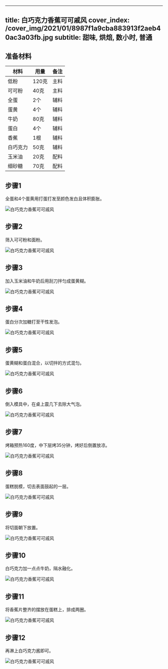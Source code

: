 
---
title: 白巧克力香蕉可可戚风
cover_index: /cover_img/2021/01/8987f1a9cba883913f2aeb40ac3a03fb.jpg
subtitle: 甜味, 烘焙, 数小时, 普通
---

## 准备材料

| 材料     | 用量 | 备注|
| ------- | ----- | --- |
| 低粉 | 120克| 主料 |
| 可可粉 | 40克| 主料 |
| 全蛋 | 2个| 辅料 |
| 蛋黄 | 4个| 辅料 |
| 牛奶 | 80克| 辅料 |
| 蛋白 | 4个| 辅料 |
| 香蕉 | 1根| 辅料 |
| 白巧克力 | 50克| 辅料 |
| 玉米油 | 20克| 配料 |
| 细砂糖 | 70克| 配料 |

## 步骤1

全蛋和4个蛋黄用打蛋打发至颜色发白且体积膨胀。

![白巧克力香蕉可可戚风](https://i8.meishichina.com/attachment/recipe/201010/201010161218124.JPG?x-oss-process=style/p320) 

## 步骤2

筛入可可粉和面粉。

![白巧克力香蕉可可戚风](https://i8.meishichina.com/attachment/recipe/201010/201010161218320.JPG?x-oss-process=style/p320) 

## 步骤3

加入玉米油和牛奶后用刮刀拌匀成蛋黄糊。

![白巧克力香蕉可可戚风](https://i8.meishichina.com/attachment/recipe/201010/201010161219264.JPG?x-oss-process=style/p320) 

## 步骤4

蛋白分次加糖打至干性发泡。

![白巧克力香蕉可可戚风](https://i8.meishichina.com/attachment/recipe/201010/201010161219428.JPG?x-oss-process=style/p320) 

## 步骤5

蛋黄糊和蛋白混合，以切拌的方式混匀。

![白巧克力香蕉可可戚风](https://i8.meishichina.com/attachment/recipe/201010/201010161220071.JPG?x-oss-process=style/p320) 

## 步骤6

倒入模具中，在桌上震几下去除大气泡。

![白巧克力香蕉可可戚风](https://i8.meishichina.com/attachment/recipe/201010/201010161220261.JPG?x-oss-process=style/p320) 

## 步骤7

烤箱预热160度，中下层烤35分钟，烤好后倒置放凉。

![白巧克力香蕉可可戚风](https://i8.meishichina.com/attachment/recipe/201010/201010161220491.JPG?x-oss-process=style/p320) 

## 步骤8

蛋糕脱模，切去表面鼓起的一层。

![白巧克力香蕉可可戚风](https://i8.meishichina.com/attachment/recipe/201010/201010161221213.JPG?x-oss-process=style/p320) 

## 步骤9

将切面朝下放置。

![白巧克力香蕉可可戚风](https://i8.meishichina.com/attachment/recipe/201010/201010161221423.JPG?x-oss-process=style/p320) 

## 步骤10

白巧克力加一点点牛奶，隔水融化。

![白巧克力香蕉可可戚风](https://i8.meishichina.com/attachment/recipe/201010/201010161221579.JPG?x-oss-process=style/p320) 

## 步骤11

将香蕉片整齐的摆放在蛋糕上，排成两圈。

![白巧克力香蕉可可戚风](https://i8.meishichina.com/attachment/recipe/201010/201010161222225.JPG?x-oss-process=style/p320) 

## 步骤12

再淋上白巧克力酱即可。

![白巧克力香蕉可可戚风](https://i8.meishichina.com/attachment/recipe/201010/201010161222525.JPG?x-oss-process=style/p320) 

